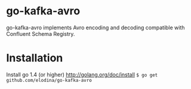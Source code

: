 go-kafka-avro
===========

go-kafka-avro implements Avro encoding and decoding compatible with Confluent Schema Registry.

Installation
============

Install go 1.4 (or higher) http://golang.org/doc/install
`$ go get github.com/elodina/go-kafka-avro`
